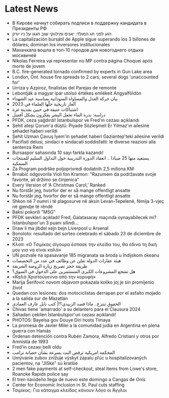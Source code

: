 # Latest News
-  В Кирове начнут собирать подписи в поддержку кандидата в Президенты РФ
-  רגע לפני חג המולד: יאניס ומילווקי שוב חגגו על ניו יורק
-  La capitalización bursátil de Apple sigue superando los 3 billones de dólares; dominan los inversores institucionales
-  Махачкала вошла в топ-10 городов для новогоднего отдыха москвичей
-  Nikolas Ferreira vai representar no MP contra página Choquei após morte de jovem
-  B.C. fire-generated tornado confirmed by experts in Gun Lake area
-  London, Ont. house fire spreads to 2 cars, several dogs ‘unaccounted for’
-  Urriza y Azpiroz, finalistas del Parejas de remonte
-  Lebontják a magyar ipar utolsó értékes emlékeit Angyalföldön
-  بيان حركة العدل والمساواة السودانية بمناسبة عيد الشهداء
-  ألغاز تاريخية حلّها العلماء في 2023
-  اشتباكات عنيفة في حيين بمدينة غزة
-  دراسة: ندرة الماء تجعل البشر يفكرون بشكل أفضل
-  PFDK, ceza yağdırdı! İstanbulspor ve Fred'in cezası açıklandı
-  Şehit ateşi Çorum'a düştü: Piyade Sözleşmeli Er Yılmaz'ın ailesine şehadet haberi verildi
-  Şehit Uzman Çavuş İyem'in şehadet haberi Gaziantep'teki ailesine verildi
-  Pacifisti delusi, sindaci e sindacati soddisfatti: le diverse reazioni alla sentenza Rwm
-  Bursaspor sahasında 10 sayı farkla kazandı!
-  يستفيد منها 25 صيادا .. انعقاد الدورة التدريبية حول التداول السليم للمنتجات السمكية
-  Za Program podrške poljoprivredi dodatnih 2,5 miliona KM
-  Brnabić odgovorila Violi fon Kramon: "Razumem da podržavate svoje favorite, ali držimo se činjenica"
-  Every Version of ‘A Christmas Carol,’ Ranked
-  Nu forstår jeg, hvorfor der er så mange offentligt ansatte
-  Nu forstår jeg, hvorfor der er så mange offentligt ansatte
-  Shkon në 7 numri i të plagosurve në aksin Levan-Tepelenë, fëmija 3-vjeç në gjendje të rëndë
-  Baksi pokorili "MSG"
-  PFDK sevkleri açıkladı! Fred, Galatasaray maçında oynayabilecek mi? İstanbulspor'un 3 puanı silindi...
-  Draw li ma jibdel xejn bejn Liverpool u Arsenal
-  Bonoloto: resultado del sorteo celebrado el sábado 23 de diciembre de 2023
-  Κλοπ: «O Τσιμίκας σίγουρα έσπασε την κλείδα του, θα έδινα τη δική μου για να είναι καλά»
-  UN pozvale na spasavanje 185 migranata sa broda u Indijskom okeanu
-  هيئة عقارات الدولة تعلن عن وظائف في عدد من التخصصات
-  طريقة حجز تصريح زيارة الروضة الشريفة
-  هل تشجع المشروعات الكبرى المستثمرين على الدخول في السوق؟
-  «Καλά Χριστούγεννα από την κορυφή»
-  Marija Šerifović novom objavom pokazala koliko joj je sin promijenio život
-  Quedan con lesiones: dos motociclistas derrapan por el asfalto mojado a la salida sur de Mazatlán
-  الحقوق تنتزع.. ماذا قصد الزبيدي؟!| كتب نايل عارف العمادي
-  Chivas tiene 'amarrado' a su delantero para el Clausura 2024
-  Sahadan çekilen İstanbulspor'un cezası açıklandı!
-  PHOTOS: Bayelsa gov Douye Diri hosts Timaya
-  La promesa de Javier Milei a la comunidad judía en Argentina en plena guerra con Hamás
-  Ordenan detención contra Rubén Zamora, Alfredo Cristiani y otros por Amnistía de 1993
-  Fred'in cezası belli oldu
-  المحكمة امريكية ترفض البت بسرعة بشأن حصانة ترامب
-  Umývanie zubov znižuje výskyt zápalu pľúc u hospitalizovaných pacientov, na "JISke" sú kratšie
-  2 men fake payments at self-checkout, steal items from Lowe's store, Roanoke Rapids police say
-  El tren navideño llega de nuevo este domingo a Cangas de Onís
-  Center for Economic Inclusion in St. Paul cuts staffing
-  Τσιμίκας: Για κάταγμα κλείδας κάνουν λόγο οι Άγγλοι
